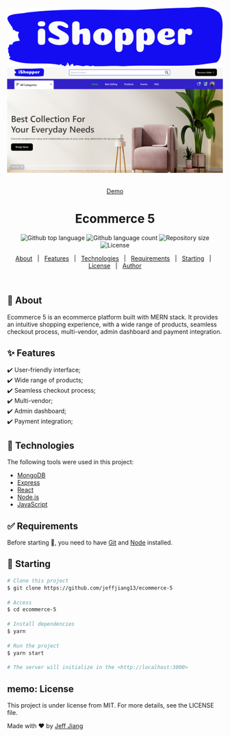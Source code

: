 <div align="center" id="top">
  <img src="./frontend/public/ishopper.png" alt="Ecommerce 5" />
  <img src="./frontend/public/port2.png" alt="Ecommerce 5" />
  &#xa0;

<a href="https://jj-ecommerce-5.vercel.app">Demo</a>

</div>

<h1 align="center">Ecommerce 5</h1>

<p align="center">
  <img alt="Github top language" src="https://img.shields.io/github/languages/top/jeffjiang13/ecommerce-5?color=56BEB8">

  <img alt="Github language count" src="https://img.shields.io/github/languages/count/jeffjiang13/ecommerce-5?color=56BEB8">

  <img alt="Repository size" src="https://img.shields.io/github/repo-size/jeffjiang13/ecommerce-5?color=56BEB8">

  <img alt="License" src="https://img.shields.io/github/license/jeffjiang13/ecommerce-5?color=56BEB8">
</p>

<p align="center">
  <a href="#dart-about">About</a> &#xa0; | &#xa0;
  <a href="#sparkles-features">Features</a> &#xa0; | &#xa0;
  <a href="#rocket-technologies">Technologies</a> &#xa0; | &#xa0;
  <a href="#white_check_mark-requirements">Requirements</a> &#xa0; | &#xa0;
  <a href="#checkered_flag-starting">Starting</a> &#xa0; | &#xa0;
  <a href="#memo-license">License</a> &#xa0; | &#xa0;
  <a href="https://github.com/jeffjiang13" target="_blank">Author</a>
</p>

<br>

## :dart: About

Ecommerce 5 is an ecommerce platform built with MERN stack. It provides an intuitive shopping experience, with a wide range of products, seamless checkout process, multi-vendor, admin dashboard and payment integration.

## :sparkles: Features

:heavy_check_mark: User-friendly interface;\
:heavy_check_mark: Wide range of products;\
:heavy_check_mark: Seamless checkout process;\
:heavy_check_mark: Multi-vendor;\
:heavy_check_mark: Admin dashboard;\
:heavy_check_mark: Payment integration;

## :rocket: Technologies

The following tools were used in this project:

- [MongoDB](https://www.mongodb.com/)
- [Express](https://expressjs.com/)
- [React](https://reactjs.org/)
- [Node.js](https://nodejs.org/en/)
- [JavaScript](https://developer.mozilla.org/en-US/docs/Web/JavaScript)

## :white_check_mark: Requirements

Before starting :checkered_flag:, you need to have [Git](https://git-scm.com) and [Node](https://nodejs.org/en/) installed.

## :checkered_flag: Starting

```bash
# Clone this project
$ git clone https://github.com/jeffjiang13/ecommerce-5

# Access
$ cd ecommerce-5

# Install dependencies
$ yarn

# Run the project
$ yarn start

# The server will initialize in the <http://localhost:3000>
```

## memo: License

This project is under license from MIT. For more details, see the LICENSE file.

Made with :heart: by <a href="https://github.com/jeffjiang13/ecommerce-5" >Jeff Jiang </a>
